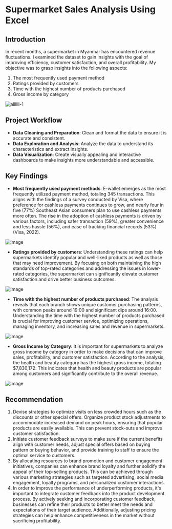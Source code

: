 # Supermarket Sales Analysis Using Excel

## Introduction
In recent months, a supermarket in Myanmar has encountered revenue fluctuations. I examined the dataset to gain insights with the goal of improving efficiency, customer satisfaction, and overall profitability. My objective was to grasp insights into the following aspects:
1. The most frequently used payment method
2. Ratings provided by customers
3. Time with the highest number of products purchased
4. Gross income by category
   
![allllll-1](https://github.com/annisaftr7/supermarket-sales-analysis-using-excel/assets/163655277/64de74de-5b44-4f4e-96ad-4d9c1198fce2)

## Project Workflow
- **Data Cleaning and Preparation**: Clean and format the data to ensure it is accurate and consistent.
- **Data Exploration and Analysis**: Analyze the data to understand its characteristics and extract insights.
- **Data Visualization**: Create visually appealing and interactive dashboards to make insights more understandable and accessible.

## Key Findings
- **Most frequently used payment methods**: E-wallet emerges as the most frequently utilized payment method, totaling 345 transactions. This aligns with the findings of a survey conducted by Visa, where preference for cashless payments continues to grow, and nearly four in five (77%) Southeast Asian consumers plan to use cashless payments more often. The rise in the adoption of cashless payments is driven by various factors, including safer transaction (59%), greater convenience and less hassle (56%), and ease of tracking financial records (53%) (Visa, 2022).

![image](https://github.com/annisaftr7/supermarket-sales-analysis-using-excel/assets/163655277/b2cca6fd-f4db-42f0-9add-4cf10928543f)

- **Ratings provided by customers**: Understanding these ratings can help supermarkets identify popular and well-liked products as well as those that may need improvement. By focusing on both maintaining the high standards of top-rated categories and addressing the issues in lower-rated categories, the supermarket can significantly elevate customer satisfaction and drive better business outcomes.

![image](https://github.com/annisaftr7/supermarket-sales-analysis-using-excel/assets/163655277/07dd2d21-5fb5-40ad-a12a-63e0fd5d1554)

- **Time with the highest number of products purchased**: The analysis reveals that each branch shows unique customer purchasing patterns, with common peaks around 19:00 and significant dips around 16:00. Understanding the time with the highest number of products purchased is crucial for improving customer service, optimizing operations, managing inventory, and increasing sales and revenue in supermarkets.

![image](https://github.com/annisaftr7/supermarket-sales-analysis-using-excel/assets/163655277/92776e23-cccd-4e3d-b488-e9d8887a1c3b)

- **Gross Income by Category**: It is important for supermarkets to analyze gross income by category in order to make decisions that can improve sales, profitability, and customer satisfaction. According to the analysis, the health and beauty category has the highest gross income, totaling $7,830,172. This indicates that health and beauty products are popular among customers and significantly contribute to the overall revenue.

![image](https://github.com/annisaftr7/supermarket-sales-analysis-using-excel/assets/163655277/9b0257ce-e279-4227-a4ad-e1b9b6c07716)

## Recommendation
1. Devise strategies to optimize visits on less crowded hours such as the discounts or other special offers. Organize product stock adjustments to accommodate increased demand on peak hours, ensuring that popular products are easily available. This can prevent stock-outs and improve customer satisfaction.
2. Initiate customer feedback surveys to make sure if the current benefits align with customer needs, adjust special offers based on buying pattern or buying behavior, and provide training to staff to ensure the optimal service to customers.
3. By allocating resources to brand promotion and customer engagement initiatives, companies can enhance brand loyalty and further solidify the appeal of their top-selling products. This can be achieved through various marketing strategies such as targeted advertising, social media engagement, loyalty programs, and personalized customer interactions.
4. In order to improve the performance of underperforming products, it's important to integrate customer feedback into the product development process. By actively seeking and incorporating customer feedback, businesses can refine their products to better meet the needs and expectations of their target audience. Additionally, adjusting pricing strategies can help enhance competitiveness in the market without sacrificing profitability. 
